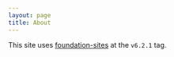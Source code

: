 ```yaml
---
layout: page
title: About
---
```


This site uses [foundation-sites](//github.com/zurb/foundation-sites) at the `v6.2.1` tag.
